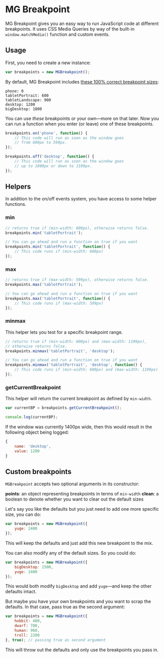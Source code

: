 # MG Breakpoint

MG Breakpoint gives you an easy way to run JavaScript code at different breakpoints. It uses CSS Media Queries by way of the built-in `window.matchMedia()` function and custom events.

## Usage

First, you need to create a new instance:

```js
var breakpoints = new MGBreakpoint();
```

By default, MG Breakpoint includes [these 100% correct breakpoint sizes](https://medium.freecodecamp.org/the-100-correct-way-to-do-css-breakpoints-88d6a5ba1862):

```
phone: 0
tabletPortrait: 600
tabletLandscape: 900
desktop: 1200
bigDesktop: 1800
```

You can use _these_ breakpoints or your own—more on that later. Now you can run a function when you enter (or leave) one of these breakpoints.

```js
breakpoints.on('phone', function() {
	// This code will run as soon as the window goes
	// from 600px to 599px.
});

breakpoints.off('desktop', function() {
	// This code will run as soon as the window goes
	// up to 1800px or down to 1199px.
});
```

## Helpers

 In addition to the on/off events system, you have access to some helper functions.

### min

```js
// returns true if (min-width: 600px), otherwise returns false.
breakpoints.min('tabletPortrait');

// You can go ahead and run a function on true if you want
breakpoints.min('tabletPortrait', function() {
	// This code runs if (min-width: 600px)
});
```

### max

```js
// returns true if (max-width: 599px), otherwise returns false.
breakpoints.max('tabletPortrait');

// You can go ahead and run a function on true if you want
breakpoints.max('tabletPortrait', function() {
	// This code runs if (max-width: 599px)
});
```

### minmax

This helper lets you test for a specific breakpoint range.

```js
// returns true if (min-width: 600px) and (max-width: 1199px),
// otherwise returns false.
breakpoints.minmax('tabletPortrait', 'desktop');

// You can go ahead and run a function on true if you want
breakpoints.minmax('tabletPortrait', 'desktop', function() {
	// This code runs if (min-width: 600px) and (max-width: 1199px)
});
```

### getCurrentBreakpoint

This helper will return the current breakpoint as defined by `min-width`.

```js
var currentBP = breakpoints.getCurrentBreakpoint();

console.log(currentBP);
```

If the window was currently 1400px wide, then this would result in the following object being logged:

```js
{
	name: 'desktop',
	value: 1200
}
```

## Custom breakpoints

`MGBreakpoint` accepts two optional arguments in its constructor:

**points**: an object representing breakpoints in terms of `min-width`
**clean**: a boolean to denote whether you want to clear out the default sizes

Let's say you like the defaults but you just need to add one more specific size, you can do:

```js
var breakpoints = new MGBreakpoint({
	yuge: 2400
});
```

This will keep the defaults and just add this new breakpoint to the mix.

You can also modify any of the default sizes. So you could do:

```js
var breakpoints = new MGBreakpoint({
	bigDesktop: 1500,
	yuge: 2400
});
```

This would both modify `bigDesktop` and add `yuge`—and keep the other defaults intact.

But maybe you have your own breakpoints and you want to scrap the defaults. In that case, pass true as the second argument:

```js
var breakpoints = new MGBreakpoint({
	hobbit: 400,
	dwarf: 700,
	human: 960,
	troll: 2200
}, true); // passing true as second argument
```

This will throw out the defaults and only use the breakpoints you pass in.